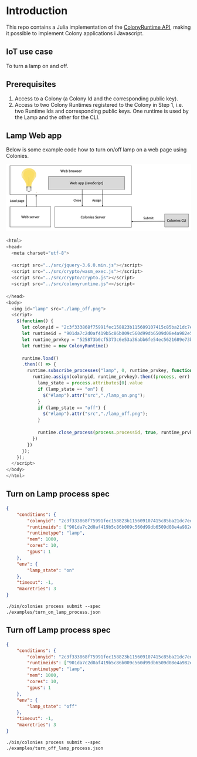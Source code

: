 # Introduction
This repo contains a Julia implementation of the [ColonyRuntime API](https://github.com/colonyos/colonies), making it possible to implement Colony applications i Javascript.

## IoT use case
To turn a lamp on and off.

## Prerequisites
1. Access to a Colony (a Colony Id and the corresponding public key).
2. Access to two Colony Runtimes registered to the Colony in Step 1, i.e. two Runtime Ids and corresponding public keys. One runtime is used by the Lamp and the other for the CLI.

## Lamp Web app
Below is some example code how to turn on/off lamp on a web page using Colonies.

![Lamp example](docs/images/lamp.png?raw=true "Lamp example")

```javascript
<html>
<head>
  <meta charset="utf-8">

  <script src="../src/jquery-3.6.0.min.js"></script>
  <script src="../src/crypto/wasm_exec.js"></script>
  <script src="../src/crypto/crypto.js"></script>
  <script src="../src/colonyruntime.js"></script>

</head>
<body>
  <img id="lamp" src="./lamp_off.png">
  <script>
    $(function() {
      let colonyid = "2c3f333868f75991fec158823b115609107415c85ba21dc7ed35037573170358"
      let runtimeid = "901da7c2d0af419b5c86b009c560d99db6509d08e4a982e50833b20bb96c5507"
      let runtime_prvkey = "525873b0cf5373c6e53a36abb6fe54ec5621689e73b4c1fb97206d802f5d18d9"
      let runtime = new ColonyRuntime()

      runtime.load()
      .then(() => {
        runtime.subscribe_processes("lamp", 0, runtime_prvkey, function(processes) {
          runtime.assign(colonyid, runtime_prvkey).then((process, err) => {
            lamp_state = process.attributes[0].value
            if (lamp_state == "on") {
              $("#lamp").attr("src","./lamp_on.png");
            }
            if (lamp_state == "off") {
              $("#lamp").attr("src","./lamp_off.png");
            }

            runtime.close_process(process.processid, true, runtime_prvkey)
          })
        })
      });
    });
  </script>
</body>
</html>
```

## Turn on Lamp process spec
```json
{
    "conditions": {
        "colonyid": "2c3f333868f75991fec158823b115609107415c85ba21dc7ed35037573170358",
        "runtimeids": ["901da7c2d0af419b5c86b009c560d99db6509d08e4a982e50833b20bb96c5507"],
        "runtimetype": "lamp",
        "mem": 1000,
        "cores": 10,
        "gpus": 1
    },
    "env": {
        "lamp_state": "on"
    },
    "timeout": -1,
    "maxretries": 3
}
```

```console
./bin/colonies process submit --spec ./examples/turn_on_lamp_process.json
```

## Turn off Lamp process spec
```json
{
    "conditions": {
        "colonyid": "2c3f333868f75991fec158823b115609107415c85ba21dc7ed35037573170358",
        "runtimeids": ["901da7c2d0af419b5c86b009c560d99db6509d08e4a982e50833b20bb96c5507"],
        "runtimetype": "lamp",
        "mem": 1000,
        "cores": 10,
        "gpus": 1
    },
    "env": {
        "lamp_state": "off"
    },
    "timeout": -1,
    "maxretries": 3
}
```

```console
./bin/colonies process submit --spec ./examples/turn_off_lamp_process.json
```
